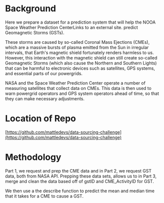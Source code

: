 # Background
Here we prepare a dataset for a prediction system that will help the NOOA Space Weather Prediction CenterLinks to an external site. predict Geomagnetic Storms (GSTs).

These storms are caused by so-called Coronal Mass Ejections (CMEs), which are a massive bursts of plasma emitted from the Sun in irregular intervals, that Earth's magnetic shield fortunately renders harmless to us. However, this interaction with the magnetic shield can still create so-called Geomagnetic Storms (which also cause the Northern and Southern Lights) that can be harmful to electronic devices such as satellites, GPS systems, and essential parts of our powergrids.

NASA and the Space Weather Prediction Center operate a number of measuring satellites that collect data on CMEs. This data is then used to warn powergrid operators and GPS system operators ahead of time, so that they can make necessary adjustments.

# Location of Repo
[https://github.com/mattledevs/data-sourcing-challenge](https://github.com/mattledevs/data-sourcing-challenge)

# Methodology

Part 1, we request and prep the CME data and in Part 2, we request GST data, both from NASA API. Prepping these data sets, allows us to in Part 3, merge and clean the data based off of gstID and CME_ActivityID for GST. 

We then use a the describe function to predict the mean and median time that it takes for a CME to cause a GST.
